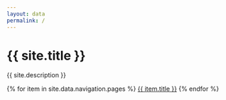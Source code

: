 ```yaml
---
layout: data
permalink: /
---
```


<h1 class="accent-color fw7 lh-solid">{{ site.title }}</h1>
<p class="mt3 mb4 f1-l f2 lh-solid mw7 fw5">{{ site.description }}</p>

<div class="mt3 flex flex-row-l flex-column">
{% for item in site.data.navigation.pages %}
<a class="f3 mr3 mb3 ph3 pv2 br-pill bg-accent-color bg-big-btn fw7 b--accent-color bw2 ba" href="{{ item.url }}">{{ item.title }}</a>
{% endfor %}
</div>
